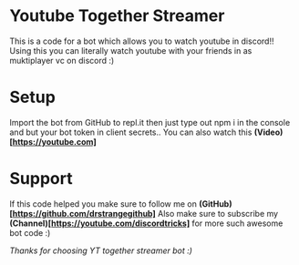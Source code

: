 # Youtube Together Streamer
This is a code for a bot which allows you to watch youtube in discord!! Using this you can literally watch youtube with your friends in as muktiplayer vc on discord :)

 # Setup
 Import the bot from GitHub to repl.it then just type out npm i in the console and but your bot token in client secrets.. You can also watch this **(Video)[https://youtube.com]**
 
 # Support
 If this code helped you make sure to follow me on **(GitHub)[https://github.com/drstrangegithub]**
 Also make sure to subscribe my **(Channel)[https://youtube.com/discordtricks]** for more such awesome bot code :)
 
 *Thanks for choosing YT together streamer bot :)*
